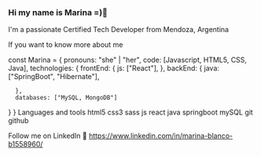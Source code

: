 ### Hi my name is Marina =)👋
I'm a passionate Certified Tech Developer from Mendoza, Argentina

If you want to know more about me 

const Marina = {
  pronouns: "she" | "her",
  code: [Javascript,  HTML5, CSS, Java],
  technologies: {
      frontEnd: {
         js: ["React"],
      },
      backEnd: {
         java: ["SpringBoot", "Hibernate"],
         
      },
      databases: ["MySQL, MongoDB"]
   }
}
Languages and tools
html5 css3 sass js react java springboot mySQL git github 

Follow me on LinkedIn 🤗
https://www.linkedin.com/in/marina-blanco-b1558960/

<!--
**Marinitabln/Marinitabln** is a ✨ _special_ ✨ repository because its `README.md` (this file) appears on your GitHub profile.

Here are some ideas to get you started:

- 🔭 I’m currently working on ...
- 🌱 I’m currently learning ...
- 👯 I’m looking to collaborate on ...
- 🤔 I’m looking for help with ...
- 💬 Ask me about ...
- 📫 How to reach me: ...
- 😄 Pronouns: ...
- ⚡ Fun fact: ...
-->
